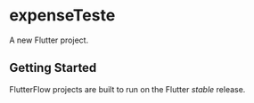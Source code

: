 # expenseTeste

A new Flutter project.

## Getting Started

FlutterFlow projects are built to run on the Flutter _stable_ release.
